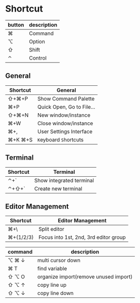 # Shortcut

| button | description |
| ------ | ----------- |
| ⌘      | Command     |
| ⌥      | Option      |
| ⇧      | Shift       |
| ⌃      | Control     |

## General

| Shortcut | General                 |
| -------- | ----------------------- |
| ⇧+⌘+P    | Show Command Palette    |
| ⌘+P      | Quick Open, Go to File… |
| ⇧+⌘+N    | New window/instance     |
| ⌘+W      | Close window/instance   |
| ⌘+,      | User Settings Interface |
| ⌘+K ⌘+S  | `K`eyboard `S`hortcuts  |

## Terminal

| Shortcut | Terminal                 |
| -------- | ------------------------ |
| ⌃+`      | Show integrated terminal |
| ⌃+⇧+`    | Create new terminal      |

## Editor Management 

| Shortcut  | Editor Management                     |
| --------- | ------------------------------------- |
| ⌘+\       | Split editor                          |
| ⌘+(1/2/3) | Focus into 1st, 2nd, 3rd editor group |


<!-- TODO: catogary -->

| command | description                           |
| ------- | ------------------------------------- |
| ⌥ ⌘ ↓   | multi cursor down                     |
| ⌘ T     | find variable                         |
| ⇧ ⌥ O   | organize import(remove unused import) |
| ⇧ ⌥ ↑   | copy line up                          |
| ⇧ ⌥ ↓   | copy line down                        |
